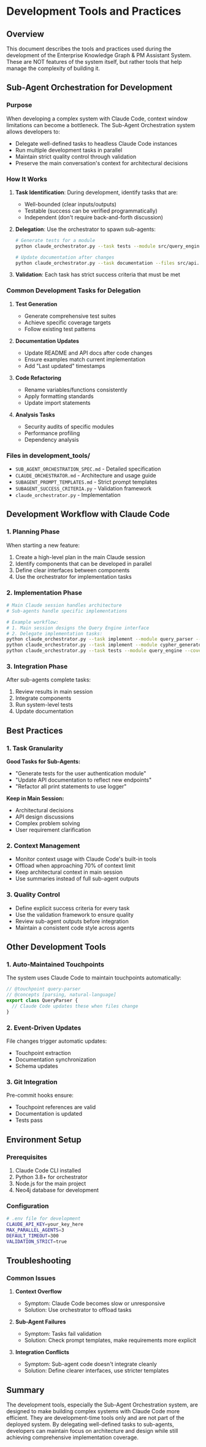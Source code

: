 # Development Tools and Practices

## Overview

This document describes the tools and practices used during the development of the Enterprise Knowledge Graph & PM Assistant System. These are NOT features of the system itself, but rather tools that help manage the complexity of building it.

## Sub-Agent Orchestration for Development

### Purpose

When developing a complex system with Claude Code, context window limitations can become a bottleneck. The Sub-Agent Orchestration system allows developers to:

- Delegate well-defined tasks to headless Claude Code instances
- Run multiple development tasks in parallel
- Maintain strict quality control through validation
- Preserve the main conversation's context for architectural decisions

### How It Works

1. **Task Identification**: During development, identify tasks that are:
   - Well-bounded (clear inputs/outputs)
   - Testable (success can be verified programmatically)
   - Independent (don't require back-and-forth discussion)

2. **Delegation**: Use the orchestrator to spawn sub-agents:
   ```bash
   # Generate tests for a module
   python claude_orchestrator.py --task tests --module src/query_engine.py --coverage 95
   
   # Update documentation after changes
   python claude_orchestrator.py --task documentation --files src/api.py,src/models.py
   ```

3. **Validation**: Each task has strict success criteria that must be met

### Common Development Tasks for Delegation

1. **Test Generation**
   - Generate comprehensive test suites
   - Achieve specific coverage targets
   - Follow existing test patterns

2. **Documentation Updates**
   - Update README and API docs after code changes
   - Ensure examples match current implementation
   - Add "Last updated" timestamps

3. **Code Refactoring**
   - Rename variables/functions consistently
   - Apply formatting standards
   - Update import statements

4. **Analysis Tasks**
   - Security audits of specific modules
   - Performance profiling
   - Dependency analysis

### Files in development_tools/

- `SUB_AGENT_ORCHESTRATION_SPEC.md` - Detailed specification
- `CLAUDE_ORCHESTRATOR.md` - Architecture and usage guide
- `SUBAGENT_PROMPT_TEMPLATES.md` - Strict prompt templates
- `SUBAGENT_SUCCESS_CRITERIA.py` - Validation framework
- `claude_orchestrator.py` - Implementation

## Development Workflow with Claude Code

### 1. Planning Phase

When starting a new feature:
1. Create a high-level plan in the main Claude session
2. Identify components that can be developed in parallel
3. Define clear interfaces between components
4. Use the orchestrator for implementation tasks

### 2. Implementation Phase

```bash
# Main Claude session handles architecture
# Sub-agents handle specific implementations

# Example workflow:
# 1. Main session designs the Query Engine interface
# 2. Delegate implementation tasks:
python claude_orchestrator.py --task implement --module query_parser --spec specs/parser.md
python claude_orchestrator.py --task implement --module cypher_generator --spec specs/generator.md
python claude_orchestrator.py --task tests --module query_engine --coverage 90
```

### 3. Integration Phase

After sub-agents complete tasks:
1. Review results in main session
2. Integrate components
3. Run system-level tests
4. Update documentation

## Best Practices

### 1. Task Granularity

**Good Tasks for Sub-Agents:**
- "Generate tests for the user authentication module"
- "Update API documentation to reflect new endpoints"
- "Refactor all print statements to use logger"

**Keep in Main Session:**
- Architectural decisions
- API design discussions
- Complex problem solving
- User requirement clarification

### 2. Context Management

- Monitor context usage with Claude Code's built-in tools
- Offload when approaching 70% of context limit
- Keep architectural context in main session
- Use summaries instead of full sub-agent outputs

### 3. Quality Control

- Define explicit success criteria for every task
- Use the validation framework to ensure quality
- Review sub-agent outputs before integration
- Maintain a consistent code style across agents

## Other Development Tools

### 1. Auto-Maintained Touchpoints

The system uses Claude Code to maintain touchpoints automatically:

```typescript
// @touchpoint query-parser
// @concepts [parsing, natural-language]
export class QueryParser {
  // Claude Code updates these when files change
}
```

### 2. Event-Driven Updates

File changes trigger automatic updates:
- Touchpoint extraction
- Documentation synchronization
- Schema updates

### 3. Git Integration

Pre-commit hooks ensure:
- Touchpoint references are valid
- Documentation is updated
- Tests pass

## Environment Setup

### Prerequisites

1. Claude Code CLI installed
2. Python 3.8+ for orchestrator
3. Node.js for the main project
4. Neo4j database for development

### Configuration

```bash
# .env file for development
CLAUDE_API_KEY=your_key_here
MAX_PARALLEL_AGENTS=3
DEFAULT_TIMEOUT=300
VALIDATION_STRICT=true
```

## Troubleshooting

### Common Issues

1. **Context Overflow**
   - Symptom: Claude Code becomes slow or unresponsive
   - Solution: Use orchestrator to offload tasks

2. **Sub-Agent Failures**
   - Symptom: Tasks fail validation
   - Solution: Check prompt templates, make requirements more explicit

3. **Integration Conflicts**
   - Symptom: Sub-agent code doesn't integrate cleanly
   - Solution: Define clearer interfaces, use stricter templates

## Summary

The development tools, especially the Sub-Agent Orchestration system, are designed to make building complex systems with Claude Code more efficient. They are development-time tools only and are not part of the deployed system. By delegating well-defined tasks to sub-agents, developers can maintain focus on architecture and design while still achieving comprehensive implementation coverage.
